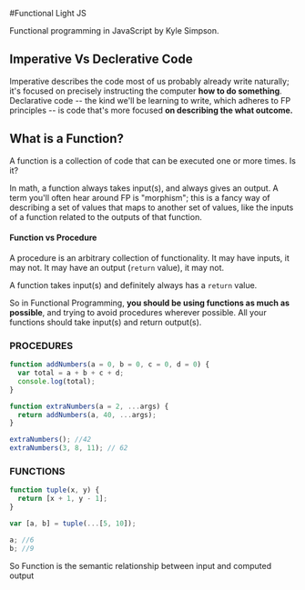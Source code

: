 #Functional Light JS

Functional programming in JavaScript by Kyle Simpson.

## Imperative Vs Declerative Code

Imperative describes the code most of us probably already write naturally; it's focused on precisely instructing the computer **how to do something**.
Declarative code -- the kind we'll be learning to write, which adheres to FP principles -- is code that's more focused **on describing the what outcome.**

## What is a Function?

A function is a collection of code that can be executed one or more times. Is it?

In math, a function always takes input(s), and always gives an output. A term you'll often hear around FP is "morphism"; this is a fancy way of describing a set of values that maps to another set of values, like the inputs of a function related to the outputs of that function.

#### Function vs Procedure

A procedure is an arbitrary collection of functionality. It may have inputs, it may not. It may have an output (`return` value), it may not.

A function takes input(s) and definitely always has a `return` value.

So in Functional Programming, **you should be using functions as much as possible**, and trying to avoid procedures wherever possible. All your functions should take input(s) and return output(s).

### PROCEDURES

```js
function addNumbers(a = 0, b = 0, c = 0, d = 0) {
  var total = a + b + c + d;
  console.log(total);
}

function extraNumbers(a = 2, ...args) {
  return addNumbers(a, 40, ...args);
}

extraNumbers(); //42
extraNumbers(3, 8, 11); // 62
```

### FUNCTIONS

```js
function tuple(x, y) {
  return [x + 1, y - 1];
}

var [a, b] = tuple(...[5, 10]);

a; //6
b; //9
```

So Function is the semantic relationship between input and computed output
